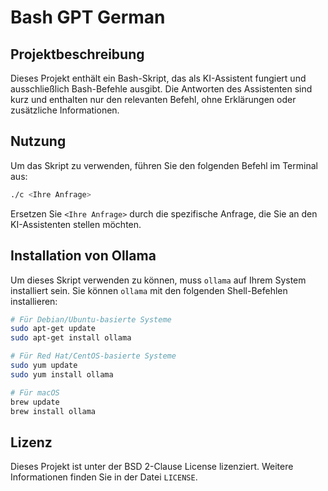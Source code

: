 # Bash GPT German

## Projektbeschreibung

Dieses Projekt enthält ein Bash-Skript, das als KI-Assistent fungiert und ausschließlich Bash-Befehle ausgibt. Die Antworten des Assistenten sind kurz und enthalten nur den relevanten Befehl, ohne Erklärungen oder zusätzliche Informationen.

## Nutzung

Um das Skript zu verwenden, führen Sie den folgenden Befehl im Terminal aus:

```bash
./c <Ihre Anfrage>
```

Ersetzen Sie `<Ihre Anfrage>` durch die spezifische Anfrage, die Sie an den KI-Assistenten stellen möchten.

## Installation von Ollama

Um dieses Skript verwenden zu können, muss `ollama` auf Ihrem System installiert sein. Sie können `ollama` mit den folgenden Shell-Befehlen installieren:

```bash
# Für Debian/Ubuntu-basierte Systeme
sudo apt-get update
sudo apt-get install ollama

# Für Red Hat/CentOS-basierte Systeme
sudo yum update
sudo yum install ollama

# Für macOS
brew update
brew install ollama
```

## Lizenz

Dieses Projekt ist unter der BSD 2-Clause License lizenziert. Weitere Informationen finden Sie in der Datei `LICENSE`.
